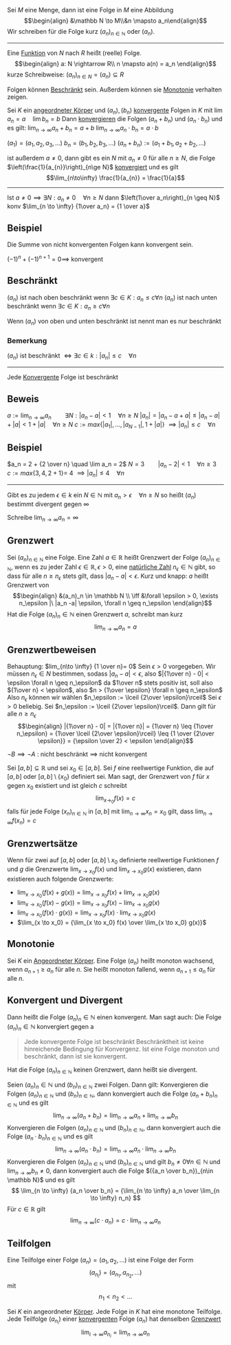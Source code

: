 Sei $M$ eine Menge, dann ist eine Folge in $M$  eine Abbildung
$$\begin{align}
&\mathbb N \to M\\&n \mapsto a_n\end{align}$$
Wir schreiben für die Folge kurz $(a_n)_{n\in\mathbb N}$ oder $(a_n)$.

---

Eine [Funktion](Mathe/Funktionen.md) von $N$ nach $R$ heißt (reelle) Folge.
$$\begin{align}
a: N \rightarrow R\\
n \mapsto a(n) = a_n
\end{align}$$kurze Schreibweise: $(a_n)_{n \in N} = (a_n) \subseteq R$

Folgen können [Beschränkt](Schranken.md) sein.
Außerdem können sie [Monotonie](Funktionen.md#Monotonie) verhalten zeigen.


Sei $K$ ein [angeordneter Körper](Angeordneter%20Körper.md) und $(a_n), (b_n)$  [konvergente](Konvergenz.md) Folgen in $K$ mit
$\lim a_n = a \quad \lim b_n = b$
Dann [konvergieren](Konvergenz.md) die Folgen $(a_n + b_n)$ und $(a_n \cdot b_n)$ und es gilt:
$\lim_{n\to\infty} a_n + b_n = a+b$
$\lim_{n\to\infty} a_n \cdot b_n = a \cdot b$

$(a_1) = (a_1 , a_2, a_3, ...)$
$b_n = (b_1, b_2, b_3, ...)$
$(a_n + b_n) := (a_1 + b_1, a_2 + b_2, ...)$

ist außerdem $a \not = 0$, dann gibt es ein $N$ mit $a_{n} \not= 0$ für alle $n\ge N$,
die Folge $\left(\frac{1}{a_{n}}\right)_{n\ge N}$ [konvergiert](Konvergenz.md) und es gilt 
$$\lim_{n\to\infty} \frac{1}{a_{n}} = \frac{1}{a}$$



---

Ist $a\not = 0 \implies \exists N : a_n \not = 0 \quad\forall n \geq N$
dann $\left(1\over a_n\right)_{n \geq N}$
konv $\lim_{n \to \infty} {1\over a_n} = {1 \over a}$

## Beispiel

Die Summe von nicht konvergenten Folgen kann konvergent sein.

$(-1)^n + (-1)^{n+1} = 0 \implies$ konvergent

## Beschränkt
$(a_n)$ ist nach oben beschränkt wenn $\exists c \in K : a_n \leq c \forall n$
$(a_n)$ ist nach unten beschränkt wenn $\exists c \in K : a_n \geq c \forall n$

Wenn $(a_n)$ von oben und unten beschränkt ist nennt man es nur beschränkt

### Bemerkung

$(a_n)$ ist beschränkt $\iff \exists c \in k : |a_n| \leq c \quad \forall n$

---

Jede [Konvergente](Konvergenz.md) Folge ist beschränkt

## Beweis

$a := \lim_{n \to \infty} a_n\qquad \exists N : |a_n -a|< 1\quad \forall n \geq N$
$|a_n| = |a_n - a +a| \leq |a_n -a| + |a| < 1+|a| \quad \forall n \geq N$
$c:= max\{|a_1|,..., |a_{N-1}|, 1+|a|\}$
$\implies |a_n| \leq c \quad \forall n$

## Beispiel

$a_n = 2 + {2 \over n} \quad \lim a_n = 2$
$N = 3\qquad |a_n - 2| < 1 \quad \forall n\geq 3$
$c := max\{3, 4, 2 + 1\}=$ 4
$\implies |a_n| \leq 4 \quad\forall n$

---

Gibt es zu jedem $\epsilon\in k$ ein $N \in \mathbb N$ mit $a_n > \epsilon\quad\forall n \geq N$ so heißt $(a_n)$ bestimmt divergent gegen $\infty$

Schreibe $\lim_{n\to\infty} a_n = \infty$


## Grenzwert
Sei $(a_n)_{n\in \mathbb{N}}$ eine Folge.
Eine Zahl $a \in \mathbb{R}$ heißt Grenzwert der Folge $(a_n)_{n \in \mathbb N}$, wenn es zu jeder Zahl $\epsilon \in \mathbb R, \epsilon > 0$, eine [natürliche Zahl](Natürliche%20Zahlen.md) $n_\epsilon \in \mathbb N$ gibt, so dass für alle $n \geq n_\epsilon$ stets gilt, dass $|a_n - a| < \epsilon$. Kurz und knapp:
$a$ heißt Grenzwert von $$\begin{align}
&(a_n)_n \in \mathbb N \\
\iff &\forall \epsilon > 0, \exists n_\epsilon |\ |a_n -a| \epsilon, \forall n \geq n_\epsilon
\end{align}$$
Hat die Folge $(a_n)_n \in \mathbb N$ einen Grenzwert $a$, schreibt man kurz 
$$\lim_{ n \to \infty } a_n = a$$

## Grenzwertbeweisen
Behauptung: $lim_{n\to \infty} {1 \over n}= 0$
Sein $\epsilon > 0$ vorgegeben. Wir müssen $n_\epsilon \in N$ bestimmen, sodass $|a_n -a| < \epsilon$, also $|{1\over n} - 0| < \epsilon \forall n \geq n_\epsilon$
da $1\over n$ stets positiv ist, soll also ${1\over n} < \epsilon$, also $n > {1\over \epsilon} \forall n \geq n_\epsilon$
Also $n_\epsilon$ können wir wählen $n_\epsilon := \lceil {2\over \epsilon}\rceil$
Sei $\epsilon > 0$ beliebig. Sei $n_\epsilon := \lceil {2\over \epsilon}\rceil$. Dann gilt
für alle $n \geq n_\epsilon$
$$\begin{align}
|{1\over n} - 0| = |{1\over n}| = {1\over n} \leq {1\over n_\epsilon} = {1\over \lceil {2\over \epsilon}\rceil} \leq {1 \over {2\over \epsilon}} = {\epsilon \over 2} < \epsilon
\end{align}$$

$\neg B \implies \neg A$ : nicht beschränkt $\implies$ nicht konvergent

Sei $[a,b] \subseteq \mathbb R$ und sei $x_0 \in [a,b]$.
Sei $f$ eine reellwertige Funktion, die auf $[a, b]$ oder $[a,b] \setminus \{x_0\}$ definiert sei.
Man sagt, der Grenzwert von $f$ für $x$ gegen $x_0$ existiert und ist gleich $c$ schreibt $$\lim_{x \to_0} f(x) = c$$
falls für jede Folge $(x_n)_{n \in \mathbb N}$ in $[a, b]$ mit $\lim_{n \to \infty}x_n = x_0$ gilt, dass $\lim_{n\to \infty}f(x_n) = c$

## Grenzwertsätze
Wenn für zwei auf $[a, b]$ oder $[a, b] \setminus {x_0}$ definierte reellwertige Funktionen $f$ und $g$ die Grenzwerte $\lim_{x\to x_0} f(x)$ und  $\lim_{x\to x_0} g(x)$ existieren, dann existieren auch folgende Grenzwerte:
- $\lim_{x\to x_0}(f(x) + g(x)) = \lim_{x\to x_0} f(x) +\lim_{x\to x_0} g(x)$ 
- $\lim_{x\to x_0}(f(x) - g(x)) = \lim_{x\to x_0} f(x) -\lim_{x\to x_0} g(x)$ 
- $\lim_{x\to x_0}(f(x) \cdot g(x)) = \lim_{x\to x_0} f(x) \cdot\lim_{x\to x_0} g(x)$ 
- $\lim_{x \to x_0} = {\lim_{x \to x_0} f(x) \over \lim_{x \to x_0} g(x)}$



## Monotonie
Sei $K$ ein [Angeordneter Körper](Angeordneter%20Körper.md). Eine Folge $(a_n)$ heißt monoton wachsend, wenn $a_{n+1} \ge a_{n}$ für alle $n$.
Sie heißt monoton fallend, wenn $a_{n+1} \le a_{n}$ für alle $n$.

## Konvergent und Divergent
Dann heißt die Folge $(a_n)_n\in \mathbb N$ einen konvergent.
Man sagt auch: Die Folge $(a_n)_n\in \mathbb N$ konvergiert gegen a
> Jede konvergente Folge ist beschränkt
> Beschränktheit ist keine hinreichende Bedingung für Konvergenz.
> Ist eine Folge monoton und beschränkt, dann ist sie konvergent.

Hat die Folge $(a_n)_{n\in \mathbb N}$ keinen Grenzwert, dann heißt sie divergent.

Seien $(a_n)_n{\in \mathbb N}$ und $(b_n)_{n\in\mathbb N}$ zwei Folgen. Dann gilt:
Konvergieren die Folgen $(a_n)_{n \in \mathbb N}$ und $(b_n)_{n \in \mathbb N}$, dann konvergiert auch die Folge $(a_n + b_n)_{n \in \mathbb N}$ und es gilt
$$\lim_{n \to \infty}(a_n + b_n) = \lim_{n \to \infty} a_n + \lim_{n \to \infty} b_n$$
Konvergieren die Folgen $(a_n)_{n \in \mathbb N}$ und $(b_n)_{n \in \mathbb N}$, dann konvergiert auch die Folge $(a_n \cdot b_n)_{n \in \mathbb N}$ und es gilt
$$\lim_{n \to \infty}(a_n \cdot b_n) = \lim_{n \to \infty} a_n \cdot \lim_{n \to \infty} b_n$$
Konvergieren die Folgen $(a_n)_{n \in \mathbb N}$ und $(b_n)_{n \in \mathbb N}$ und gilt $b_n \not = 0 \forall n \in \mathbb N$ und $\lim_{n \to \infty} b_n \not = 0$, dann konvergiert auch die Folge $({a_n \over b_n})_{n\in \mathbb N}$ und es gilt
$$
\lim_{n \to \infty} {a_n \over b_n} = {\lim_{n \to \infty} a_n \over \lim_{n \to \infty} n_n}
$$
Für $c \in \mathbb R$ gilt
$$\lim_{n\to\infty}(c\cdot a_n) = c \cdot \lim_{n\to\infty} a_n$$

## Teilfolgen
Eine Teilfolge einer Folge $(a_{n})= (a_{1}, a_{2}, ...)$ ist eine Folge der Form
$$(a_{n_{i}}) = (a_{n_{1}}, a_{n_{2}}, ...)$$
mit 
$$n_{1} < n_{2} < ...$$

Sei $K$ ein angeordneter [Körper](Körper.md). Jede Folge in $K$ hat eine monotone Teilfolge.
Jede Teilfolge $(a_{n_{i}})$ einer [konvergenten](Konvergenz.md) Folge $(a_n)$ hat denselben [Grenzwert](Mathe/Folgen.md#Grenzwertsätze)
$$\lim_{i\to\infty} a_{n_{i}} = \lim_{n\to\infty} a_{n}$$
